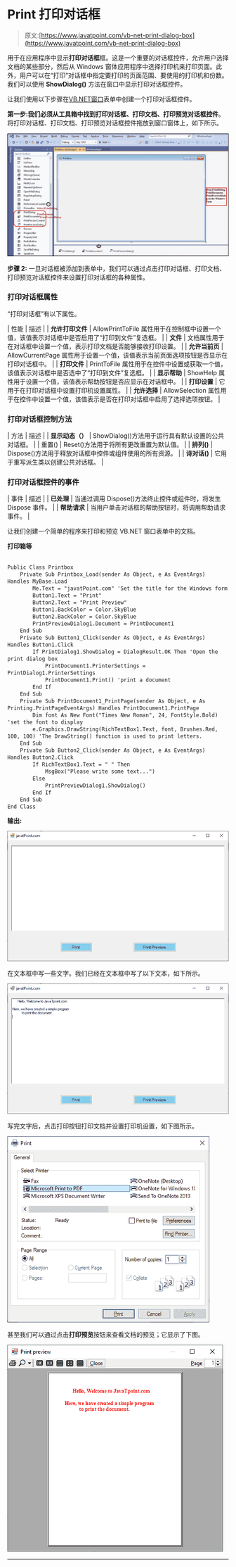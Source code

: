 # Print 打印对话框

> 原文:[https://www.javatpoint.com/vb-net-print-dialog-box](https://www.javatpoint.com/vb-net-print-dialog-box)

用于在应用程序中显示**打印对话框**框。这是一个重要的对话框控件，允许用户选择文档的某些部分，然后从 Windows 窗体应用程序中选择打印机来打印页面。此外，用户可以在“打印”对话框中指定要打印的页面范围、要使用的打印机和份数。我们可以使用 **ShowDialog()** 方法在窗口中显示打印对话框控件。

让我们使用以下步骤在[VB.NET](https://www.javatpoint.com/vb-net)[窗口](https://www.javatpoint.com/windows)表单中创建一个打印对话框控件。

**第一步:**我们必须从工具箱中找到**打印对话框、打印文档、打印预览对话框控件**。将打印对话框、打印文档、打印预览对话框控件拖放到窗口窗体上，如下所示。

![VB.NET Print Dialog Box](img/60ffff314f7adc01154fc712c75bb915.png)

**步骤 2:** 一旦对话框被添加到表单中，我们可以通过点击打印对话框、打印文档、打印预览对话框控件来设置打印对话框的各种属性。

### 打印对话框属性

“打印对话框”有以下属性。

| 性能 | 描述 |
| **允许打印文件** | AllowPrintToFile 属性用于在控制框中设置一个值，该值表示对话框中是否启用了“打印到文件”复选框。 |
| **文件** | 文档属性用于在对话框中设置一个值，表示打印文档是否能够接收打印设置。 |
| **允许当前页** | AllowCurrentPage 属性用于设置一个值，该值表示当前页面选项按钮是否显示在打印对话框中。 |
| **打印文件** | PrintToFile 属性用于在控件中设置或获取一个值，该值表示对话框中是否选中了“打印到文件”复选框。 |
| **显示帮助** | ShowHelp 属性用于设置一个值，该值表示帮助按钮是否应显示在对话框中。 |
| **打印设置** | 它用于在打印对话框中设置打印机设置属性。 |
| **允许选择** | AllowSelection 属性用于在控件中设置一个值，该值表示是否在打印对话框中启用了选择选项按钮。 |

### 打印对话框控制方法

| 方法 | 描述 |
| **显示动态（）** | ShowDialog()方法用于运行具有默认设置的公共对话框。 |
| 重置() | Reset()方法用于将所有更改重置为默认值。 |
| **排列()** | Dispose()方法用于释放对话框中控件或组件使用的所有资源。 |
| **诗对话()** | 它用于重写派生类以创建公共对话框。 |

### 打印对话框控件的事件

| 事件 | 描述 |
| **已处理** | 当通过调用 Dispose()方法终止控件或组件时，将发生 Dispose 事件。 |
| **帮助请求** | 当用户单击对话框的帮助按钮时，将调用帮助请求事件。 |

让我们创建一个简单的程序来打印和预览 VB.NET 窗口表单中的文档。

**打印箱等**

```

Public Class Printbox
    Private Sub Printbox_Load(sender As Object, e As EventArgs) Handles MyBase.Load
        Me.Text = "javatPoint.com" 'Set the title for the Windows form
        Button1.Text = "Print"
        Button2.Text = "Print Preview"
        Button1.BackColor = Color.SkyBlue
        Button2.BackColor = Color.SkyBlue
        PrintPreviewDialog1.Document = PrintDocument1
    End Sub
    Private Sub Button1_Click(sender As Object, e As EventArgs) Handles Button1.Click
        If PrintDialog1.ShowDialog = DialogResult.OK Then 'Open the print dialog box
            PrintDocument1.PrinterSettings = PrintDialog1.PrinterSettings
            PrintDocument1.Print() 'print a document
        End If
    End Sub
    Private Sub PrintDocument1_PrintPage(sender As Object, e As Printing.PrintPageEventArgs) Handles PrintDocument1.PrintPage
        Dim font As New Font("Times New Roman", 24, FontStyle.Bold) 'set the font to display
        e.Graphics.DrawString(RichTextBox1.Text, font, Brushes.Red, 100, 100) 'The DrawString() function is used to print letters.
    End Sub
    Private Sub Button2_Click(sender As Object, e As EventArgs) Handles Button2.Click
        If RichTextBox1.Text = " " Then
            MsgBox("Please write some text...")
        Else
            PrintPreviewDialog1.ShowDialog()
        End If
    End Sub
End Class

```

**输出:**

![VB.NET Print Dialog Box](img/0467e858c5f7569fc5cfb9cf3223a12a.png)

在文本框中写一些文字。我们已经在文本框中写了以下文本，如下所示。

![VB.NET Print Dialog Box](img/a3cadf1469c66c7e9420050e7fa02dc7.png)

写完文字后，点击打印按钮打印文档并设置打印机设置，如下图所示。

![VB.NET Print Dialog Box](img/915e9c96f8cc2cf3018392ffebd52c1a.png)

甚至我们可以通过点击**打印预览**按钮来查看文档的预览；它显示了下图。

![VB.NET Print Dialog Box](img/7fafc767dc45919f1bec594a46015551.png)

* * *